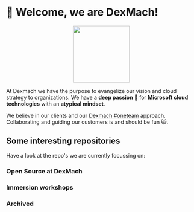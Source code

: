 # 🤟 Welcome, we are DexMach!

<p align="center">
    <img src="https://www.dexmach.com/wp-content/uploads/2020/08/DEXMACH-Logo-CMYK-icon.png" width="150px"/>
</p>

At Dexmach we have the purpose to evangelize our vision and cloud strategy to organizations. We have a **deep passion** 🤟 for **Microsoft cloud technologies** with an **atypical mindset**.


We believe in our clients and our [Dexmach #oneteam](https://dexmach.com) approach. Collaborating and guiding our customers is and should be fun 😸.


## Some interesting repositories

Have a look at the repo's we are currently focussing on:

### Open Source at DexMach



### Immersion workshops



### Archived


